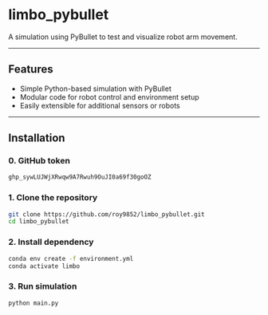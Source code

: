 # limbo_pybullet

A simulation using PyBullet to test and visualize robot arm movement. 

---

## Features

- Simple Python-based simulation with PyBullet
- Modular code for robot control and environment setup
- Easily extensible for additional sensors or robots

---

## Installation

### 0. GitHub token
```bash
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
```

### 1. Clone the repository

```bash
git clone https://github.com/roy9852/limbo_pybullet.git
cd limbo_pybullet
```

### 2. Install dependency
```bash
conda env create -f environment.yml
conda activate limbo
```
### 3. Run simulation
```bash
python main.py
```
